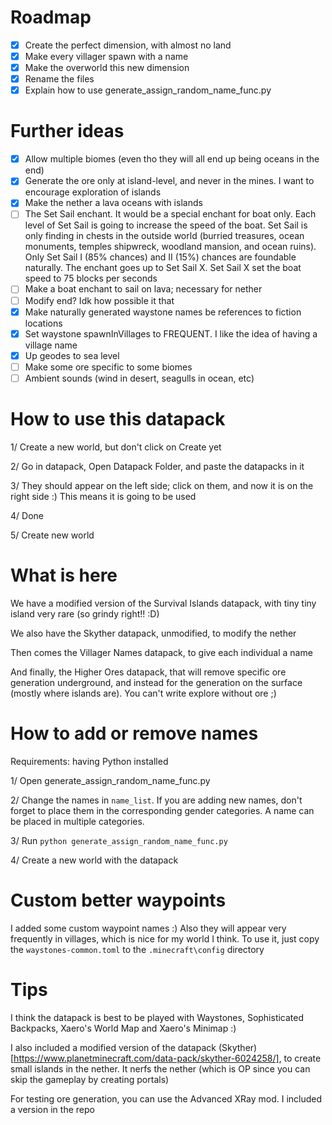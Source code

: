 # Roadmap

- [x] Create the perfect dimension, with almost no land
- [x] Make every villager spawn with a name
- [x] Make the overworld this new dimension
- [x] Rename the files
- [x] Explain how to use generate_assign_random_name_func.py

# Further ideas

- [x] Allow multiple biomes (even tho they will all end up being oceans in the end)
- [x] Generate the ore only at island-level, and never in the mines. I want to encourage exploration of islands
- [x] Make the nether a lava oceans with islands
- [ ] The Set Sail enchant. It would be a special enchant for boat only. Each level of Set Sail is going to increase the speed of the boat. Set Sail is only finding in chests in the outside world (burried treasures, ocean monuments, temples shipwreck, woodland mansion, and ocean ruins). Only Set Sail I (85% chances) and II (15%) chances are foundable naturally. The enchant goes up to Set Sail X. Set Sail X set the boat speed to 75 blocks per seconds
- [ ] Make a boat enchant to sail on lava; necessary for nether
- [ ] Modify end? Idk how possible it that
- [x] Make naturally generated waystone names be references to fiction locations
- [x] Set waystone spawnInVillages to FREQUENT. I like the idea of having a village name
- [x] Up geodes to sea level
- [ ] Make some ore specific to some biomes
- [ ] Ambient sounds (wind in desert, seagulls in ocean, etc)

# How to use this datapack

1/ Create a new world, but don't click on Create yet

2/ Go in datapack, Open Datapack Folder, and paste the datapacks in it

3/ They should appear on the left side; click on them, and now it is on the right side :) This means it is going to be used

4/ Done

5/ Create new world


# What is here

We have a modified version of the Survival Islands datapack, with tiny tiny island very rare (so grindy right!! :D)

We also have the Skyther datapack, unmodified, to modify the nether

Then comes the Villager Names datapack, to give each individual a name

And finally, the Higher Ores datapack, that will remove specific ore generation underground, and instead for the generation on the surface (mostly where islands are). You can't write explore without ore ;)

# How to add or remove names

Requirements: having Python installed

1/ Open generate_assign_random_name_func.py

2/ Change the names in `name_list`. If you are adding new names, don't forget to place them in the corresponding gender categories. A name can be placed in multiple categories.

3/ Run `python generate_assign_random_name_func.py`

4/ Create a new world with the datapack

# Custom better waypoints

I added some custom waypoint names :) Also they will appear very frequently in villages, which is nice for my world I think. To use it, just copy the `waystones-common.toml` to the `.minecraft\config` directory

# Tips

I think the datapack is best to be played with Waystones, Sophisticated Backpacks, Xaero's World Map and Xaero's Minimap :)

I also included a modified version of the datapack (Skyther)[https://www.planetminecraft.com/data-pack/skyther-6024258/], to create small islands in the nether. It nerfs the nether (which is OP since you can skip the gameplay by creating portals)


For testing ore generation, you can use the Advanced XRay mod. I included a version in the repo